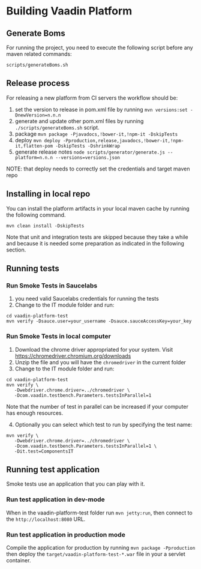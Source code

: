 # Building Vaadin Platform

## Generate Boms

For running the project, you need to execute the following script before any maven related commands:
```
scripts/generateBoms.sh
```

## Release process

For releasing a new platform from CI servers the workflow should be:
 1. set the version to release in pom.xml file by running `mvn versions:set -DnewVersion=n.n.n`
 2. generate and update other pom.xml files by running `./scripts/generateBoms.sh` script.
 3. package  `mvn package -Pjavadocs,!bower-it,!npm-it -DskipTests`
 4. deploy `mvn deploy -Pproduction,release,javadocs,!bower-it,!npm-it,flatten-pom -DskipTests -DshrinkWrap`
 5. generate release notes `node scripts/generator/generate.js --platform=n.n.n --versions=versions.json`

NOTE: that deploy needs to correctly set the credentials and target maven repo

## Installing in local repo

You can install the platform artifacts in your local maven cache by running the following command.
```
mvn clean install -DskipTests
````

Note that unit and integration tests are skipped because they take a while and because it is needed some preparation as indicated in the following section.

## Running tests

### Run Smoke Tests in Saucelabs
1. you need valid Saucelabs credentials for running the tests
2. Change to the IT module folder and run:
```
cd vaadin-platform-test
mvn verify -Dsauce.user=your_username -Dsauce.sauceAccessKey=your_key
```

### Run Smoke Tests in local computer

1. Download the chrome driver appropriated for your system. Visit https://chromedriver.chromium.org/downloads
2. Unzip the file and you will have the `chromedriver` in the current folder
3. Change to the IT module folder and run:

```
cd vaadin-platform-test
mvn verify \
   -Dwebdriver.chrome.driver=../chromedriver \
   -Dcom.vaadin.testbench.Parameters.testsInParallel=1
```
Note that the number of test in parallel can be increased if your computer has enough resources.

4. Optionally you can select which test to run by specifying the test name:
```
mvn verify \
   -Dwebdriver.chrome.driver=../chromedriver \
   -Dcom.vaadin.testbench.Parameters.testsInParallel=1 \
   -Dit.test=ComponentsIT
```

## Running test application

Smoke tests use an application that you can play with it.

### Run test application in dev-mode

When in the vaadin-platform-test folder run `mvn jetty:run`, then connect to the `http://localhost:8080` URL.

### Run test application in production mode

Compile the application for production by running `mvn package -Pproduction` then deploy the `target/vaadin-platform-test-*.war` file in your a servlet container.





